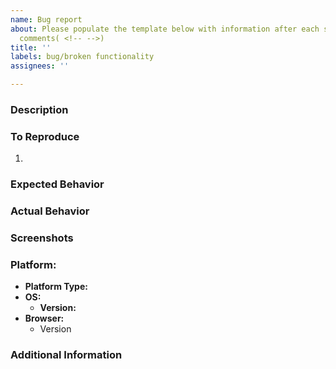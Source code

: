 ```yaml
---
name: Bug report
about: Please populate the template below with information after each set of HTML
  comments( <!-- -->)
title: ''
labels: bug/broken functionality
assignees: ''

---
```


### Description
<!-- A clear and concise description of what the bug is. -->

### To Reproduce
<!--
Steps to reproduce the behavior:
1. Go to '...'
2. Click on '....'
3. Scroll down to '....'
4. See error
-->

1. 

### Expected Behavior
<!-- A clear and concise description of what you expected to happen. -->

### Actual Behavior
<!-- What ACTUALLY happened -->

### Screenshots
<!-- If applicable, please add screenshots to help explain your problem. -->

### Platform:

- **Platform Type:** <!-- [e.g. Mobile, Desktop etc.] -->
- **OS:** <!-- [e.g. iOS/Android etc.] -->
  - **Version:** <!-- [e.g 9] -->
- **Browser:** <!--[e.g. chrome, safari] -->
  - Version <!-- [e.g. 22] -->

### Additional Information
<!-- Add any other context about the problem here. -->
